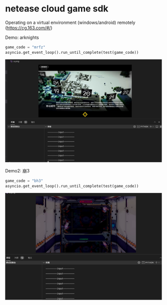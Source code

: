 # netease cloud game sdk

Operating on a virtual environment (windows/android) remotely (https://cg.163.com/#/)

Demo: arknights

```python
game_code = "mrfz"
asyncio.get_event_loop().run_until_complete(test(game_code))
```

![demo](demo.jpg)

Demo2: 崩3

```python
game_code = "bh3"
asyncio.get_event_loop().run_until_complete(test(game_code))
```

![demo2](demo2.png)

